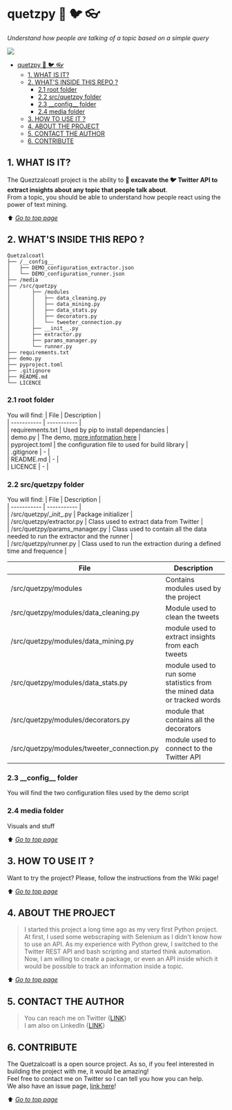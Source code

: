 # quetzpy :snake: :bird: :eyeglasses:
*Understand how people are talking of a topic based on a simple query*  

![](./media./../media/DALL·E%202022-11-15%2017.37.24%20-%20The%20body%20of%20a%20neon%20Quetzalcoatl%20,%20digital%20art.png)

- [quetzpy :snake: :bird: :eyeglasses:](#quetzpy-snake-bird-eyeglasses)
  - [1. WHAT IS IT?](#1-what-is-it)
  - [2. WHAT'S INSIDE THIS REPO ?](#2-whats-inside-this-repo-)
    - [2.1 root folder](#21-root-folder)
    - [2.2 src/quetzpy folder](#22-srcquetzpy-folder)
    - [2.3 \_\_config\_\_ folder](#23-__config__-folder)
    - [2.4 media folder](#24-media-folder)
  - [3. HOW TO USE IT ?](#3-how-to-use-it-)
  - [4. ABOUT THE PROJECT](#4-about-the-project)
  - [5. CONTACT THE AUTHOR](#5-contact-the-author)
  - [6. CONTRIBUTE](#6-contribute)

## 1. WHAT IS IT? 
The Queztzalcoatl project is the ability to **:eyes: excavate the :bird: Twitter API to extract insights about any topic that people talk about**.  
From a topic, you should be able to understand how people react using the power of text mining.

:arrow_up: *[Go to top page](#summary)*

## 2. WHAT'S INSIDE THIS REPO ?
```
Quetzalcoatl
├── /__config__
│   ├── DEMO_configuration_extractor.json
│   └── DEMO_configuration_runner.json
├── /media
├── /src/quetzpy
│       ├── /modules
│       │   ├── data_cleaning.py  
│       │   ├── data_mining.py  
│       │   ├── data_stats.py  
│       │   ├── decorators.py  
│       │   └── tweeter_connection.py  
│       ├── __init__.py
│       ├── extractor.py
│       ├── params_manager.py
│       └── runner.py
├── requirements.txt
├── demo.py
├── pyproject.toml
├── .gitignore  
├── README.md
└── LICENCE
```
### 2.1 root folder
You will find:
| File | Description |  
| ----------- | ----------- |  
| requirements.txt | Used by pip to install dependancies |  
| demo.py | The demo, [more information here]()  |   
| pyproject.toml | the configuration file to used for build library  |   
| .gitignore | - |   
| README.md | - |   
| LICENCE | - |   

### 2.2 src/quetzpy folder
You will find:
| File | Description |  
| ----------- | ----------- |  
| /src/quetzpy/\__init__.py | Package initializer |   
| /src/quetzpy/extractor.py | Class used to extract data from Twitter |   
| /src/quetzpy/params_manager.py | Class used to contain all the data needed to run the extractor and the runner |   
| /src/quetzpy/runner.py | Class used to run the extraction during a defined time and frequence |   


| File | Description |  
| ----------- | ----------- |  
| /src/quetzpy/modules | Contains modules used by the project |  
| /src/quetzpy/modules/data_cleaning.py | Module used to clean the tweets  |   
| /src/quetzpy/modules/data_mining.py | module used to extract insights from each tweets |   
| /src/quetzpy/modules/data_stats.py | module used to run some statistics from the mined data or tracked words |   
| /src/quetzpy/modules/decorators.py | module that contains all the decorators |   
| /src/quetzpy/modules/tweeter_connection.py | module used to connect to the Twitter API |   


### 2.3 \_\_config__ folder
You will find the two configuration files used by the demo script

### 2.4 media folder
Visuals and stuff


:arrow_up: *[Go to top page](#summary)*

## 3. HOW TO USE IT ?
Want to try the project? Please, follow the instructions from the Wiki page!



:arrow_up: *[Go to top page](#summary)*

## 4. ABOUT THE PROJECT
> I started this project a long time ago as my very first Python project. At first, I used some webscraping with Selenium as I didn't know how to use an API. As my experience with Python grew, I switched to the Twitter REST API and bash scripting and started think automation. Now, I am willing to create a package, or even an API inside which it would be possible to track an information inside a topic.

:arrow_up: *[Go to top page](#summary)*

## 5. CONTACT THE AUTHOR
> You can reach me on Twitter {[LINK](https://twitter.com/BeguinKyllian)}  
> I am also on LinkedIn {[LINK](https://www.linkedin.com/in/kyllian-b%C3%A9guin-733bbb150/)}

## 6. CONTRIBUTE
The Quetzalcoatl is a open source project. As so, if you feel interested in building the project with me, it would be amazing!  
Feel free to contact me on Twitter so I can tell you how you can help.  
We also have an issue page, [link here](https://github.com/KyllianBeguin/Quetzalcoatl/issues)!

:arrow_up: *[Go to top page](#summary)*